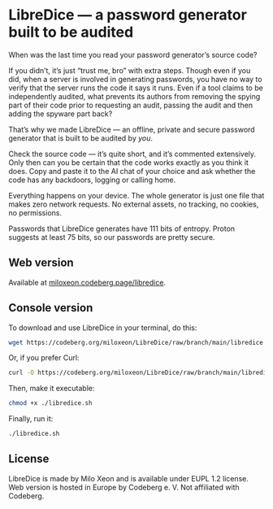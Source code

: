 # LibreDice — a password generator built to be audited

When was the last time you read your password generator’s source code?

If you didn’t, it’s just “trust me, bro” with extra steps. Though even if you did, when a server is involved in generating passwords, you have no way to verify that the server runs the code it says it runs. Even if a tool claims to be independently audited, what prevents its authors from removing the spying part of their code prior to requesting an audit, passing the audit and then adding the spyware part back?

That’s why we made LibreDice — an offline, private and secure password generator that is built to be audited by _you_.

Check the source code — it’s quite short, and it’s commented extensively. Only then can you be certain that the code works exactly as you think it does. Copy and paste it to the AI chat of your choice and ask whether the code has any backdoors, logging or calling home.

Everything happens on your device. The whole generator is just one file that makes zero network requests. No external assets, no tracking, no cookies, no permissions.

Passwords that LibreDice generates have 111 bits of entropy. Proton suggests at least 75 bits, so our passwords are pretty secure.

## Web version

Available at [miloxeon.codeberg.page/libredice](https://miloxeon.codeberg.page/libredice).

## Console version

To download and use LibreDice in your terminal, do this:

```bash
wget https://codeberg.org/miloxeon/LibreDice/raw/branch/main/libredice.sh
```

Or, if you prefer Curl:

```bash
curl -O https://codeberg.org/miloxeon/LibreDice/raw/branch/main/libredice.sh
```

Then, make it executable:

```bash
chmod +x ./libredice.sh
```

Finally, run it:

```bash
./libredice.sh
```

## License

LibreDice is made by Milo Xeon and is available under EUPL 1.2 license. Web version is hosted in Europe by Codeberg e. V. Not affiliated with Codeberg.
